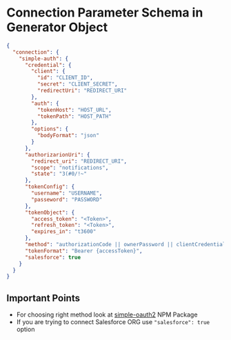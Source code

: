# Connection Parameter Schema in Generator Object
```json
{
  "connection": {
    "simple-auth": {
      "credential": {
        "client": {
          "id": "CLIENT_ID",
          "secret": "CLIENT_SECRET",
          "redirectUri": "REDIRECT_URI"
        },
        "auth": {
          "tokenHost": "HOST_URL",
          "tokenPath": "HOST_PATH"
        },
        "options": {
          "bodyFormat": "json"
        }
      },
      "authorizarionUri": {
        "redirect_uri": "REDIRECT_URI",
        "scope": "notifications",
        "state": "3(#0/!~"
      },
      "tokenConfig": {
        "username": "USERNAME",
        "passeword": "PASSWORD"
      },
      "tokenObject": {
        "access_token": "<Token>",
        "refresh_token": "<Token>",
        "expires_in": "t3600"
      },
      "method": "authorizationCode || ownerPassword || clientCredentials",
      "tokenFormat": "Bearer {accessToken}",
      "salesforce": true
    }
  }
}
```

## Important Points
- For choosing right method look at [simple-oauth2](https://github.com/lelylan/simple-oauth2) NPM Package
- If you are trying to connect Salesforce ORG use `"salesforce": true` option
